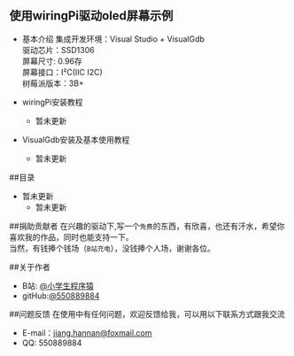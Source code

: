 ## 使用wiringPi驱动oled屏幕示例

* 基本介绍
集成开发环境：Visual Studio + VisualGdb  
驱动芯片：SSD1306  
屏幕尺寸: 0.96存  
屏幕接口：I²C(IIC I2C)  
树莓派版本：3B+  

* wiringPi安装教程 
    * 暂未更新

* VisualGdb安装及基本使用教程
    * 暂未更新

##目录
* 暂未更新
    *  暂未更新
	
##捐助贡献者
在兴趣的驱动下,写一个`免费`的东西，有欣喜，也还有汗水，希望你喜欢我的作品，同时也能支持一下。  
当然，有钱捧个钱场（`B站充电`），没钱捧个人场，谢谢各位。

##关于作者
* B站: [@小学生程序猿](https://space.bilibili.com/72716922)
* gitHub:[@550889884](https://github.com/550889884)

##问题反馈
在使用中有任何问题，欢迎反馈给我，可以用以下联系方式跟我交流
* E-mail：jiang.hannan@foxmail.com
* QQ: 550889884